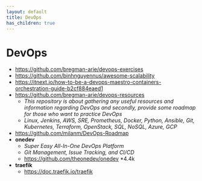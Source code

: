 ```yaml
---
layout: default
title: DevOps
has_children: true
---
```


# DevOps
- <https://github.com/bregman-arie/devops-exercises>
- <https://github.com/binhnguyennus/awesome-scalability>
- <https://itnext.io/how-to-be-a-devops-maestro-containers-orchestration-guide-b2cf884eaed1>
- <https://github.com/bregman-arie/devops-resources>
    - *This repository is about gathering any useful resources and information regarding DevOps and secondly, provide some roadmap for those who want to practice DevOps*
    - *Linux, Jenkins, AWS, SRE, Prometheus, Docker, Python, Ansible, Git, Kubernetes, Terraform, OpenStack, SQL, NoSQL, Azure, GCP*
- <https://github.com/milanm/DevOps-Roadmap>
- **onedev**
    - *Super Easy All-In-One DevOps Platform*
    - *Git Management, Issue Tracking, and CI/CD*
    - <https://github.com/theonedev/onedev> *4.4k
- **traefik**
    - <https://doc.traefik.io/traefik>
